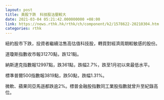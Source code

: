 ```yaml
---
layout: post
title: 美股下跌　科技股沽壓較大
date: 2021-03-04 05:21:42.000000000 +08:00
link: https://news.rthk.hk/rthk/ch/component/k2/1578622-20210304.htm
categories: rthk
---
```


紐約股市下跌，投資者繼續沽售高估值科技股，轉買對經濟周期較敏感的股份。

道瓊斯指數收市報31270點，跌121點。

納斯達克指數報12997點，跌361點，跌幅2.7%，跌至1月初以來最低水平。

標準普爾500指數報3819點，跌50點，跌幅1.31%。

微軟、蘋果同亞馬遜都跌逾2%。標普金融股指數同工業股指數就曾升至紀錄高位。

